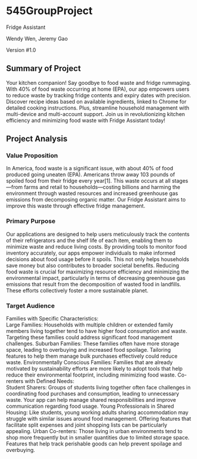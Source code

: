# 545GroupProject
Fridge Assistant  

Wendy Wen, Jeremy Gao  

Version #1.0  

## Summary of Project  
Your kitchen companion! Say goodbye to food waste and fridge rummaging. With 40% of food waste occurring at home (EPA), our app empowers users to reduce waste by tracking fridge contents and expiry dates with precision. Discover recipe ideas based on available ingredients, linked to Chrome for detailed cooking instructions. Plus, streamline household management with multi-device and multi-account support. Join us in revolutionizing kitchen efficiency and minimizing food waste with Fridge Assistant today!  

## Project Analysis  
### Value Proposition  
In America, food waste is a significant issue, with about 40% of food produced going uneaten (EPA). Americans throw away 103 pounds of spoiled food from their fridge every year[1]. This waste occurs at all stages—from farms and retail to households—costing billions and harming the environment through wasted resources and increased greenhouse gas emissions from decomposing organic matter. Our Fridge Assistant aims to improve this waste through effective fridge management.  

### Primary Purpose  
Our applications are designed to help users meticulously track the contents of their refrigerators and the shelf life of each item, enabling them to minimize waste and reduce living costs. By providing tools to monitor food inventory accurately, our apps empower individuals to make informed decisions about food usage before it spoils. This not only helps households save money but also contributes to broader societal benefits. Reducing food waste is crucial for maximizing resource efficiency and minimizing the environmental impact, particularly in terms of decreasing greenhouse gas emissions that result from the decomposition of wasted food in landfills. These efforts collectively foster a more sustainable planet.  

### Target Audience  
Families with Specific Characteristics:  
Large Families: Households with multiple children or extended family members living together tend to have higher food consumption and waste. Targeting these families could address significant food management challenges.
Suburban Families: These families often have more storage space, leading to overbuying and increased food spoilage. Tailoring features to help them manage bulk purchases effectively could reduce waste.
Environmentally Conscious Families: Families that are already motivated by sustainability efforts are more likely to adopt tools that help reduce their environmental footprint, including minimizing food waste.
Co-renters with Defined Needs:  
Student Sharers: Groups of students living together often face challenges in coordinating food purchases and consumption, leading to unnecessary waste. Your app can help manage shared responsibilities and improve communication regarding food usage.
Young Professionals in Shared Housing: Like students, young working adults sharing accommodation may struggle with similar issues around food management. Offering features that facilitate split expenses and joint shopping lists can be particularly appealing.
Urban Co-renters: Those living in urban environments tend to shop more frequently but in smaller quantities due to limited storage space. Features that help track perishable goods can help prevent spoilage and overbuying.
